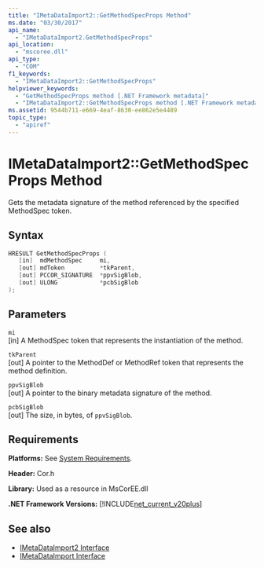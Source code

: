 ```yaml
---
title: "IMetaDataImport2::GetMethodSpecProps Method"
ms.date: "03/30/2017"
api_name: 
  - "IMetaDataImport2.GetMethodSpecProps"
api_location: 
  - "mscoree.dll"
api_type: 
  - "COM"
f1_keywords: 
  - "IMetaDataImport2::GetMethodSpecProps"
helpviewer_keywords: 
  - "GetMethodSpecProps method [.NET Framework metadata]"
  - "IMetaDataImport2::GetMethodSpecProps method [.NET Framework metadata]"
ms.assetid: 9544b711-e669-4eaf-8630-ee862e5e4489
topic_type: 
  - "apiref"
---
```

# IMetaDataImport2::GetMethodSpecProps Method
Gets the metadata signature of the method referenced by the specified MethodSpec token.  
  
## Syntax  
  
```cpp  
HRESULT GetMethodSpecProps (  
   [in]  mdMethodSpec     mi,  
   [out] mdToken          *tkParent,  
   [out] PCCOR_SIGNATURE  *ppvSigBlob,   
   [out] ULONG            *pcbSigBlob  
);   
```  
  
## Parameters  
 `mi`  
 [in] A MethodSpec token that represents the instantiation of the method.  
  
 `tkParent`  
 [out] A pointer to the MethodDef or MethodRef token that represents the method definition.  
  
 `ppvSigBlob`  
 [out] A pointer to the binary metadata signature of the method.  
  
 `pcbSigBlob`  
 [out] The size, in bytes, of `ppvSigBlob`.  
  
## Requirements  
 **Platforms:** See [System Requirements](../../../../docs/framework/get-started/system-requirements.md).  
  
 **Header:** Cor.h  
  
 **Library:** Used as a resource in MsCorEE.dll  
  
 **.NET Framework Versions:** [!INCLUDE[net_current_v20plus](../../../../includes/net-current-v20plus-md.md)]  
  
## See also

- [IMetaDataImport2 Interface](../../../../docs/framework/unmanaged-api/metadata/imetadataimport2-interface.md)
- [IMetaDataImport Interface](../../../../docs/framework/unmanaged-api/metadata/imetadataimport-interface.md)
